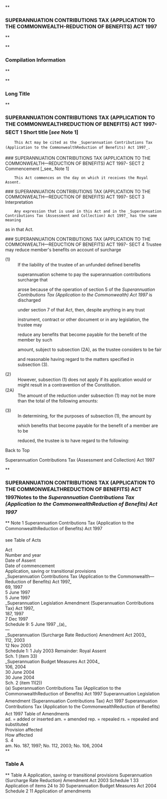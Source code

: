 **

###  SUPERANNUATION CONTRIBUTIONS TAX (APPLICATION TO THE COMMONWEALTH-REDUCTION OF BENEFITS) ACT 1997 
**


**

###  Compilation Information 
**










**

###  Long Title 
**

###  SUPERANNUATION CONTRIBUTIONS TAX (APPLICATION TO THE COMMONWEALTH&#151;REDUCTION OF BENEFITS) ACT 1997- SECT 1  Short title [_see_ Note 1] 
<dl compact="">

		This Act may be cited as the _Superannuation Contributions Tax (Application to the CommonwealthReduction of Benefits) Act 1997_.

 </dl>
###  SUPERANNUATION CONTRIBUTIONS TAX (APPLICATION TO THE COMMONWEALTH&#151;REDUCTION OF BENEFITS) ACT 1997- SECT 2  Commencement [_see_ Note 1] 
<dl compact="">

		This Act commences on the day on which it receives the Royal Assent.

 </dl>
###  SUPERANNUATION CONTRIBUTIONS TAX (APPLICATION TO THE COMMONWEALTH&#151;REDUCTION OF BENEFITS) ACT 1997- SECT 3  Interpretation 
<dl compact="">

		Any expression that is used in this Act and in the _Superannuation Contributions Tax (Assessment and Collection) Act 1997_ has the same meaning

as in that Act.

 </dl>
###  SUPERANNUATION CONTRIBUTIONS TAX (APPLICATION TO THE COMMONWEALTH&#151;REDUCTION OF BENEFITS) ACT 1997- SECT 4  Trustee may reduce member's benefits on account of surcharge 
<dl compact="">

<dt>(1)</dt><dd>If the liability of the trustee of an unfunded defined benefits

superannuation scheme to pay the superannuation contributions surcharge that

arose because of the operation of section&#160;5 of the _Superannuation Contributions Tax (Application to the Commonwealth) Act 1997_ is discharged

under section&#160;7 of that Act, then, despite anything in any trust

instrument, contract or other document or in any legislation, the trustee may

reduce any benefits that become payable for the benefit of the member by such

amount, subject to subsection&#160;(2A), as the trustee considers to be fair

and reasonable having regard to the matters specified in subsection&#160;(3).</dd> <dt>(2)</dt><dd>However, subsection&#160;(1) does not apply if its application would or might result in a contravention of the Constitution.</dd> <dt>(2A)</dt><dd>The amount of the reduction under subsection&#160;(1) may not be more than the total of the following amounts: </dd> </dl>



<dl compact="">

<dt>(3)</dt><dd>In determining, for the purposes of subsection&#160;(1), the amount by

which benefits that become payable for the benefit of a member are to be

reduced, the trustee is to have regard to the following:

</dd> </dl>

Back to Top



Superannuation Contributions Tax (Assessment and Collection) Act 1997


**

###  SUPERANNUATION CONTRIBUTIONS TAX (APPLICATION TO THE COMMONWEALTH&#151;REDUCTION OF BENEFITS) ACT 1997<centreit>Notes to the _Superannuation Contributions Tax (Application to the CommonwealthReduction of Benefits) Act 1997_ </centreit>
**
Note 1
Superannuation Contributions Tax (Application to the CommonwealthReduction of Benefits) Act 1997

see
Table of Acts
<tr align="left">
  <th colspan="1" align="left">
    <div>Act</div>

  </th>
  <th colspan="1" align="left">
    <div>Number 
and year</div>

  </th>
  <th colspan="1" align="left">
    <div>Date 
of Assent</div>

  </th>
  <th colspan="1" align="left">
    <div>Date of commencement</div>

  </th>
  <th colspan="1" align="left">
    <div>Application, saving or transitional provisions</div>

  </th>
</tr>
<tr align="left">
  <td colspan="1" align="left">
    <div>_Superannuation Contributions Tax (Application to the Commonwealth&#151;Reduction of Benefits) Act 1997_</div>

  </td>
  <td colspan="1" align="left">
    <div>69, 1997</div>

  </td>
  <td colspan="1" align="left">
    <div>5&#160;June 1997</div>

  </td>
  <td colspan="1" align="left">
    <div>5&#160;June 1997</div>

  </td>
  <td colspan="1" align="left">

  </td>
</tr>
<tr align="left">
  <td colspan="1" align="left">
    <div>_Superannuation Legislation Amendment (Superannuation Contributions Tax) Act 1997_</div>

  </td>
  <td colspan="1" align="left">
    <div>187, 1997</div>

  </td>
  <td colspan="1" align="left">
    <div>7 Dec 1997</div>

  </td>
  <td colspan="1" align="left">
    <div>Schedule&#160;9: 5&#160;June 1997 _(a)_</div>

  </td>
  <td colspan="1" align="left">
    <div>&#151;</div>

  </td>
</tr>
<tr align="left">
  <td colspan="1" align="left">
    <div>_Superannuation (Surcharge Rate Reduction) Amendment Act 2003_</div>

  </td>
  <td colspan="1" align="left">
    <div>112, 2003</div>

  </td>
  <td colspan="1" align="left">
    <div>12 Nov 2003</div>

  </td>
  <td colspan="1" align="left">
    <div>Schedule&#160;1: 1&#160;July 2003 
Remainder: Royal Assent</div>

  </td>
  <td colspan="1" align="left">
    <div>Sch. 1 (item&#160;33)</div>

  </td>
</tr>
<tr align="left">
  <td colspan="1" align="left">
    <div>_Superannuation Budget Measures Act 2004_</div>

  </td>
  <td colspan="1" align="left">
    <div>106, 2004</div>

  </td>
  <td colspan="1" align="left">
    <div>30 June 2004</div>

  </td>
  <td colspan="1" align="left">
    <div>30 June 2004</div>

  </td>
  <td colspan="1" align="left">
    <div>Sch. 2 (item&#160;11(2))</div>

  </td>
</tr>
(a)
Superannuation Contributions Tax (Application to the CommonwealthReduction of Benefits) Act 1997
Superannuation Legislation Amendment (Superannuation Contributions Tax) Act 1997
Superannuation Contributions Tax (Application to the CommonwealthReduction of Benefits) Act 1997
Table of Amendments
<tr align="left">
  <th colspan="1" align="left">
    <div>ad. = added or inserted am. = amended rep. = repealed rs. = repealed and substituted</div>

  </th>
</tr>
<tr align="left">
  <th colspan="1" align="left">
    <div>Provision affected</div>

  </th>
  <th colspan="1" align="left">
    <div>How affected</div>

  </th>
</tr>
<tr align="left">
  <td colspan="1" align="left">
    <div>S. 4</div>

  </td>
  <td colspan="1" align="left">
    <div>am. No.&#160;187, 1997; No.&#160;112, 2003; No. 106, 2004</div>

  </td>
</tr>
<tr align="left">
  <td colspan="1" align="left">

  </td>
  <td colspan="1" align="left">

  </td>
</tr>
**

###  Table A 
**
Table A
Application, saving or transitional provisions
Superannuation (Surcharge Rate Reduction) Amendment Act 2003
Schedule&#160;1
33  Application of items&#160;24 to 30
Superannuation Budget Measures Act 2004
Schedule&#160;2
11  Application of amendments






